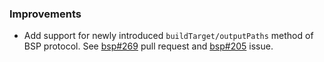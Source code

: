 [@povder]: https://github.com/povder

### Improvements
- Add support for newly introduced `buildTarget/outputPaths` method of BSP protocol. See [bsp#269](https://github.com/build-server-protocol/build-server-protocol/pull/269) pull request and [bsp#205](https://github.com/build-server-protocol/build-server-protocol/issues/205) issue.

